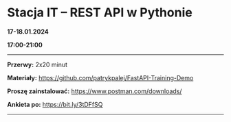 # Stacja IT – REST API w Pythonie

**17-18.01.2024** 

**17:00-21:00**

---

**Przerwy:** 2x20 minut

**Materiały:** https://github.com/patrykpalej/FastAPI-Training-Demo

**Proszę zainstalować:** https://www.postman.com/downloads/

**Ankieta po:** https://bit.ly/3tDFfSQ

---

